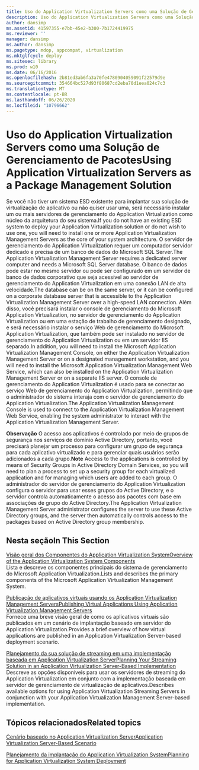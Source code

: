 ```yaml
---
title: Uso do Application Virtualization Servers como uma Solução de Gerenciamento de Pacotes
description: Uso do Application Virtualization Servers como uma Solução de Gerenciamento de Pacotes
author: dansimp
ms.assetid: 41597355-e7bb-45e2-b300-7b1724419975
ms.reviewer: ''
manager: dansimp
ms.author: dansimp
ms.pagetype: mdop, appcompat, virtualization
ms.mktglfcycl: deploy
ms.sitesec: library
ms.prod: w10
ms.date: 06/16/2016
ms.openlocfilehash: 2b81ed3ab6fa3a70fe4780904059091f22579d9e
ms.sourcegitcommit: 354664bc527d93f80687cd2eba70d1eea024c7c3
ms.translationtype: MT
ms.contentlocale: pt-BR
ms.lasthandoff: 06/26/2020
ms.locfileid: "10796662"
---
```

# <span data-ttu-id="0c8b5-103">Uso do Application Virtualization Servers como uma Solução de Gerenciamento de Pacotes</span><span class="sxs-lookup"><span data-stu-id="0c8b5-103">Using Application Virtualization Servers as a Package Management Solution</span></span>


<span data-ttu-id="0c8b5-104">Se você não tiver um sistema ESD existente para implantar sua solução de virtualização de aplicativo ou não quiser usar uma, será necessário instalar um ou mais servidores de gerenciamento do Application Virtualization como núcleo da arquitetura do seu sistema.</span><span class="sxs-lookup"><span data-stu-id="0c8b5-104">If you do not have an existing ESD system to deploy your Application Virtualization solution or do not wish to use one, you will need to install one or more Application Virtualization Management Servers as the core of your system architecture.</span></span> <span data-ttu-id="0c8b5-105">O servidor de gerenciamento do Application Virtualization requer um computador servidor dedicado e precisa de um banco de dados do Microsoft SQL Server.</span><span class="sxs-lookup"><span data-stu-id="0c8b5-105">The Application Virtualization Management Server requires a dedicated server computer and needs a Microsoft SQL Server database.</span></span> <span data-ttu-id="0c8b5-106">O banco de dados pode estar no mesmo servidor ou pode ser configurado em um servidor de banco de dados corporativo que seja acessível ao servidor de gerenciamento do Application Virtualization em uma conexão LAN de alta velocidade.</span><span class="sxs-lookup"><span data-stu-id="0c8b5-106">The database can be on the same server, or it can be configured on a corporate database server that is accessible to the Application Virtualization Management Server over a high-speed LAN connection.</span></span> <span data-ttu-id="0c8b5-107">Além disso, você precisará instalar o console de gerenciamento do Microsoft Application Virtualization, no servidor de gerenciamento do Application Virtualization ou em uma estação de trabalho de gerenciamento designado, e será necessário instalar o serviço Web de gerenciamento do Microsoft Application Virtualization, que também pode ser instalado no servidor de gerenciamento do Application Virtualization ou em um servidor IIS separado.</span><span class="sxs-lookup"><span data-stu-id="0c8b5-107">In addition, you will need to install the Microsoft Application Virtualization Management Console, on either the Application Virtualization Management Server or on a designated management workstation, and you will need to install the Microsoft Application Virtualization Management Web Service, which can also be installed on the Application Virtualization Management Server or on a separate IIS server.</span></span> <span data-ttu-id="0c8b5-108">O console de gerenciamento do Application Virtualization é usado para se conectar ao serviço Web de gerenciamento do Application Virtualization, permitindo que o administrador do sistema interaja com o servidor de gerenciamento do Application Virtualization.</span><span class="sxs-lookup"><span data-stu-id="0c8b5-108">The Application Virtualization Management Console is used to connect to the Application Virtualization Management Web Service, enabling the system administrator to interact with the Application Virtualization Management Server.</span></span>

<span data-ttu-id="0c8b5-109">**Observação**  O acesso aos aplicativos é controlado por meio de grupos de segurança nos serviços de domínio Active Directory, portanto, você precisará planejar um processo para configurar um grupo de segurança para cada aplicativo virtualizado e para gerenciar quais usuários serão adicionados a cada grupo.</span><span class="sxs-lookup"><span data-stu-id="0c8b5-109">**Note** Access to the applications is controlled by means of Security Groups in Active Directory Domain Services, so you will need to plan a process to set up a security group for each virtualized application and for managing which users are added to each group.</span></span> <span data-ttu-id="0c8b5-110">O administrador do servidor de gerenciamento do Application Virtualization configura o servidor para usar esses grupos do Active Directory, e o servidor controla automaticamente o acesso aos pacotes com base em associações de grupo do Active Directory.</span><span class="sxs-lookup"><span data-stu-id="0c8b5-110">The Application Virtualization Management Server administrator configures the server to use these Active Directory groups, and the server then automatically controls access to the packages based on Active Directory group membership.</span></span>

 

## <span data-ttu-id="0c8b5-111">Nesta seção</span><span class="sxs-lookup"><span data-stu-id="0c8b5-111">In This Section</span></span>


<a href="" id="overview-of-the-application-virtualization-system-components"></a>[<span data-ttu-id="0c8b5-112">Visão geral dos Componentes do Application Virtualization System</span><span class="sxs-lookup"><span data-stu-id="0c8b5-112">Overview of the Application Virtualization System Components</span></span>](overview-of-the-application-virtualization-system-components.md)  
<span data-ttu-id="0c8b5-113">Lista e descreve os componentes principais do sistema de gerenciamento do Microsoft Application Virtualization.</span><span class="sxs-lookup"><span data-stu-id="0c8b5-113">Lists and describes the primary components of the Microsoft Application Virtualization Management System.</span></span>

<a href="" id="publishing-virtual-applications-using-application-virtualization-management-servers"></a>[<span data-ttu-id="0c8b5-114">Publicação de aplicativos virtuais usando os Application Virtualization Management Servers</span><span class="sxs-lookup"><span data-stu-id="0c8b5-114">Publishing Virtual Applications Using Application Virtualization Management Servers</span></span>](publishing-virtual-applications-using-application-virtualization-management-servers.md)  
<span data-ttu-id="0c8b5-115">Fornece uma breve visão geral de como os aplicativos virtuais são publicados em um cenário de implantação baseado em servidor do Application Virtualization.</span><span class="sxs-lookup"><span data-stu-id="0c8b5-115">Provides a brief overview of how virtual applications are published in an Application Virtualization Server-based deployment scenario.</span></span>

<a href="" id="planning-your-streaming-solution-in-an-application-virtualization-server-based-implementation"></a>[<span data-ttu-id="0c8b5-116">Planejamento da sua solução de streaming em uma implementação baseada em Application Virtualization Server</span><span class="sxs-lookup"><span data-stu-id="0c8b5-116">Planning Your Streaming Solution in an Application Virtualization Server-Based Implementation</span></span>](planning-your-streaming-solution-in-an-application-virtualization-server-based-implementation.md)  
<span data-ttu-id="0c8b5-117">Descreve as opções disponíveis para usar os servidores de streaming do Application Virtualization em conjunto com a implementação baseada em servidor de gerenciamento de virtualização de aplicativos.</span><span class="sxs-lookup"><span data-stu-id="0c8b5-117">Describes available options for using Application Virtualization Streaming Servers in conjunction with your Application Virtualization Management Server-based implementation.</span></span>

## <span data-ttu-id="0c8b5-118">Tópicos relacionados</span><span class="sxs-lookup"><span data-stu-id="0c8b5-118">Related topics</span></span>


[<span data-ttu-id="0c8b5-119">Cenário baseado no Application Virtualization Server</span><span class="sxs-lookup"><span data-stu-id="0c8b5-119">Application Virtualization Server-Based Scenario</span></span>](application-virtualization-server-based-scenario.md)

[<span data-ttu-id="0c8b5-120">Planejamento da implantação do Application Virtualization System</span><span class="sxs-lookup"><span data-stu-id="0c8b5-120">Planning for Application Virtualization System Deployment</span></span>](planning-for-application-virtualization-system-deployment.md)

 

 





